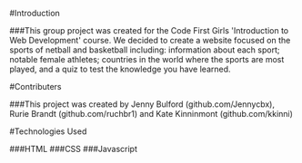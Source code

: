 #Introduction

###This group project was created for the Code First Girls 'Introduction to Web Development' course. We decided to create a website focused on the sports of netball and basketball including: information about each sport; notable female athletes; countries in the world where the sports are most played, and a quiz to test the knowledge you have learned.

#Contributers

###This project was created by Jenny Bulford (github.com/Jennycbx), Rurie Brandt (github.com/ruchbr1) and Kate Kinninmont (github.com/kkinni)

#Technologies Used

###HTML
###CSS
###Javascript